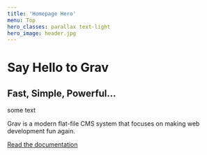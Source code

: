 ```yaml
---
title: 'Homepage Hero'
menu: Top
hero_classes: parallax text-light
hero_image: header.jpg
---
```


# Say Hello to Grav
## Fast, Simple, Powerful...

<div class="toast toast-warning">
some text
</div>

Grav is a modern flat-file CMS system that focuses on making web development fun again.

[Read the documentation](https://learn.getgrav.org?classes=btn,btn-primary,btn-lg&target=_blank)





